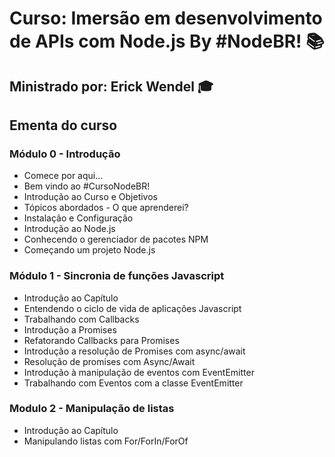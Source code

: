 # Curso: Imersão em desenvolvimento de APIs com Node.js By #NodeBR! &#x1F4DA;

## Ministrado por: Erick Wendel &#x1F393;

## Ementa do curso

### Módulo 0 - Introdução
- Comece por aqui...
- Bem vindo ao #CursoNodeBR!
- Introdução ao Curso e Objetivos
- Tópicos abordados - O que aprenderei?
- Instalação e Configuração
- Introdução ao Node.js
- Conhecendo o gerenciador de pacotes NPM
- Começando um projeto Node.js

### Módulo 1 - Sincronia de funções Javascript
- Introdução ao Capítulo
- Entendendo o ciclo de vida de aplicações Javascript
- Trabalhando com Callbacks
- Introdução a Promises
- Refatorando Callbacks para Promises
- Introdução a resolução de Promises com async/await
- Resolução de promises com Async/Await
- Introdução à manipulação de eventos com EventEmitter
- Trabalhando com Eventos com a classe EventEmitter

### Modulo 2 - Manipulação de listas
- Introdução ao Capítulo
- Manipulando listas com For/ForIn/ForOf
